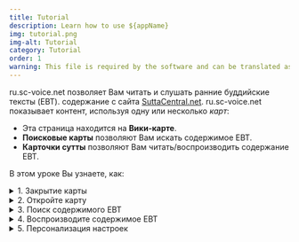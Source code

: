 ```yaml
---
title: Tutorial
description: Learn how to use ${appName}
img: tutorial.png
img-alt: Tutorial
category: Tutorial
order: 1
warning: This file is required by the software and can be translated as required.
---
```


ru.sc-voice.net позволяет Вам читать и слушать ранние буддийские тексты (EBT).
содержание с сайта [SuttaCentral.net](https://suttacentral.net).
ru.sc-voice.net показывает контент, используя одну или несколько _карт_:

* Эта страница находится на <b>Вики-карте</b>.
* <b>Поисковые карты</b> позволяют Вам искать содержимое EBT.
* <b>Карточки сутты</b> позволяют Вам читать/воспроизводить содержание EBT.

В этом уроке Вы узнаете, как:

<details><summary>1. Закрытие карты</summary>

* Нажмите на "-", чтобы свернуть карточку.
* Нажмите на "X", чтобы удалить карту.

</details>

<details><summary>2. Откройте карту</summary>

У каждой карты есть <i>вкладка карты</i> в панели вкладок карты.
Нажмите на вкладку карты, чтобы показать эту карту.

</details>

<details><summary>3. Поиск содержимого EBT</summary>
Чтобы найти материалы EBT:

* Введите фразу (например, "корень страданий")
* Введите идентификатор сутты (например, "thig1.1") в текстовое поле поиска.
* Нажмите "Inspire Me" для случайной поисковой фразы.

Просканируйте результаты поиска и нажмите на любой результат, чтобы увидеть настоящую сутту.

</details>

<details><summary>4. Воспроизводите содержимое EBT</summary>.
Если текущая карта - это сутта, Вы можете:

* Нажмите на любой сегмент
* Воспроизведите выбранный сегмент
* Доиграйте до конца сутты

</details>

<details> <summary>5. Персонализация настроек</summary>

Настройки сгруппированы по разделам.
Щелкните по каждому разделу и изучите свои возможности.

</details>


